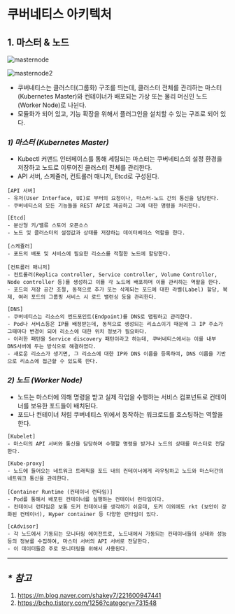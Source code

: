 # 쿠버네티스 아키텍처

## 1. 마스터 & 노드
![masternode](https://mblogthumb-phinf.pstatic.net/MjAxOTA3MzFfMTU5/MDAxNTY0NTQzODk3MDUy.TFrMWLC3yIzhfmhKwfeDG_irYy_E6a513bCH9hoyNswg.qgbONh3Du75bGC--Qr4qaao8bFS-suZVJMs3mr1bIDcg.PNG.shakey7/image.png?type=w800 "master&node")

![masternode2](https://t1.daumcdn.net/cfile/tistory/998670455B140DE22B "master&node")

- 쿠버네티스는 클러스터(그룹화) 구조를 띄는데, 클러스터 전체를 관리하는 마스터(Kubernetes Master)와 컨테이너가 배포되는 가상 또는 물리 머신인 노드(Worker Node)로 나뉜다.
- 모듈화가 되어 있고, 기능 확장을 위해서 플러그인을 설치할 수 있는 구조로 되어 있다.

### _1) 마스터 (Kubernetes Master)_

- Kubectl 커맨드 인터페이스를 통해 세팅되는 마스터는 쿠버네티스의 설정 환경을 저장하고 노드로 이루어진 클러스터 전체를 관리한다.
- API 서버, 스케쥴러, 컨트롤러 매니저, Etcd로 구성된다.

```
[API 서버]
- 유저(User Interface, UI)로 부터의 요청이나, 마스터-노드 간의 통신을 담당한다.
- 쿠버네티스의 모든 기능들을 REST API로 제공하고 그에 대한 명령을 처리한다.

[Etcd]
- 분산형 키/밸류 스토어 오픈소스
- 노드 및 클러스터의 설정값과 상태를 저장하는 데이터베이스 역할을 한다.

[스케쥴러]
- 포드의 배포 및 서비스에 필요한 리소스를 적절한 노드에 할당한다.

[컨트롤러 매니저]
- 컨트롤러(Replica controller, Service controller, Volume Controller, Node controller 등)를 생성하고 이를 각 노드에 배포하며 이를 관리하는 역할을 한다.
- 포드의 저장 공간 조절, 동적으로 추가 또는 삭제되는 포드에 대한 라벨(Label) 할당, 복제, 여러 포드의 그룹핑 서비스 시 로드 밸런싱 등을 관리한다.

[DNS]
- 쿠버네티스는 리소스의 엔드포인트(Endpoint)를 DNS로 맵핑하고 관리한다.
- Pod나 서비스등은 IP를 배정받는데, 동적으로 생성되는 리소스이기 때문에 그 IP 주소가 그때마다 변경이 되어 리소스에 대한 위치 정보가 필요하다.
- 이러한 패턴을 Service discovery 패턴이라고 하는데, 쿠버네티스에서는 이를 내부 DNS서버에 두는 방식으로 해결하였다.
- 새로운 리소스가 생기면, 그 리소스에 대한 IP와 DNS 이름을 등록하여, DNS 이름을 기반으로 리소스에 접근할 수 있도록 한다.
```

### _2) 노드 (Worker Node)_

- 노드는 마스터에 의해 명령을 받고 실제 작업을 수행하는 서비스 컴포넌트로 컨테이너를 보유한 포드들이 배치된다.
- 포드나 컨테이너 처럼 쿠버네티스 위에서 동작하는 워크로드를 호스팅하는 역할을 한다.

```
[Kubelet]
- 마스터의 API 서버와 통신을 담당하며 수행할 명령을 받거나 노드의 상태를 마스터로 전달한다.

[Kube-proxy]
- 노드에 들어오는 네트워크 트래픽을 포드 내의 컨테이너에게 라우팅하고 노드와 마스터간의 네트워크 통신을 관리한다.

[Container Runtime (컨테이너 런타임)]
- Pod를 통해서 배포된 컨테이너를 실행하는 컨테이너 런타임이다.
- 컨테이너 런타임은 보통 도커 컨테이너를 생각하기 쉬운데, 도커 이외에도 rkt (보안이 강화된 컨테이너), Hyper container 등 다양한 런타임이 있다.

[cAdvisor]
- 각 노드에서 기동되는 모니터링 에이전트로, 노드내에서 가동되는 컨테이너들의 상태와 성능등의 정보를 수집하여, 마스터 서버의 API 서버로 전달한다.
- 이 데이터들은 주로 모니터링을 위해서 사용된다.
```



---
## _* 참고_
1. <https://m.blog.naver.com/shakey7/221600947441>
1. <https://bcho.tistory.com/1256?category=731548>
